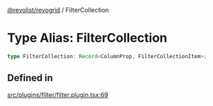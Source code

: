[@revolist/revogrid](README.md) / FilterCollection

# Type Alias: FilterCollection

```ts
type FilterCollection: Record<ColumnProp, FilterCollectionItem>;
```

## Defined in

[src/plugins/filter/filter.plugin.tsx:69](https://github.com/revolist/revogrid/blob/477507f867ff98f395e0119897545945e222b246/src/plugins/filter/filter.plugin.tsx#L69)
